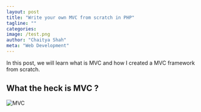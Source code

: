 ```yaml
---
layout: post
title: "Write your own MVC from scratch in PHP"
tagline: ""
categories:
image: /test.png
author: "Chaitya Shah"
meta: "Web Development"
---
```



In this post, we will learn what is MVC and how I created a MVC framework from scratch.



## What the heck is MVC ?

![MVC](https://qph.fs.quoracdn.net/main-qimg-5fe8c013edf4456a85967713963ac590)
